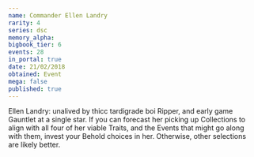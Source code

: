 ```yaml
---
name: Commander Ellen Landry
rarity: 4
series: dsc
memory_alpha:
bigbook_tier: 6
events: 28
in_portal: true
date: 21/02/2018
obtained: Event
mega: false
published: true
---
```


Ellen Landry: unalived by thicc tardigrade boi Ripper, and early game Gauntlet at a single star. If you can forecast her picking up Collections to align with all four of her viable Traits, and the Events that might go along with them, invest your Behold choices in her. Otherwise, other selections are likely better.
